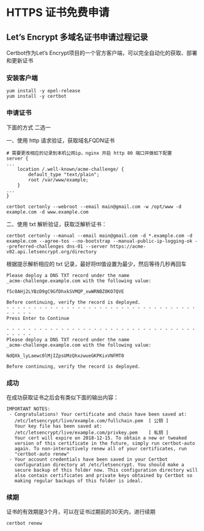 # HTTPS 证书免费申请



## Let’s Encrypt 多域名证书申请过程记录

Certbot作为Let’s Encrypt项目的一个官方客户端，可以完全自动化的获取、部署和更新证书



### 安装客户端

```shell
yum install -y epel-release
yum install -y certbot
```



### 申请证书

下面的方式 二选一



一、使用 http 请求验证，获取域名FQDN证书

```nginx
# 需要更改相应的记录到本机公网ip，nginx 开启 http 80 端口并做如下配置
server {
...
    location /.well-known/acme-challenge/ {
        default_type "text/plain";
        root /var/www/example;
    }
...
}
```

```shell
certbot certonly --webroot --email main@gmail.com -w /opt/www -d example.com -d www.example.com
```



二、使用 txt 解析验证，获取泛解析证书：

```shell
certbot certonly --manual --email main@gmail.com -d *.example.com -d example.com --agree-tos --no-bootstrap --manual-public-ip-logging-ok --preferred-challenges dns-01 --server https://acme-v02.api.letsencrypt.org/directory
```

根据提示解析相应的 txt 记录，最好将ttl值设置为最少，然后等待几秒再回车

```
Please deploy a DNS TXT record under the name
_acme-challenge.example.com with the following value:

f5c0AHj2LYBzD9gC9GfDhxkSVMQP_xwWRNBZ0KO7QVE

Before continuing, verify the record is deployed.
- - - - - - - - - - - - - - - - - - - - - - - - - - - - - - - - - - - - - - - -
Press Enter to Continue

- - - - - - - - - - - - - - - - - - - - - - - - - - - - - - - - - - - - - - - -
Please deploy a DNS TXT record under the name
_acme-challenge.example.com with the following value:

NdQXk_lyLaewc0lMjIZpsUMzQhxzwueGKPKixVNFMT0

Before continuing, verify the record is deployed.
```



### 成功

在成功获取证书之后会有类似下面的输出内容：

```
IMPORTANT NOTES:
 - Congratulations! Your certificate and chain have been saved at:
   /etc/letsencrypt/live/example.com/fullchain.pem  [ 公钥 ]
   Your key file has been saved at:
   /etc/letsencrypt/live/example.com/privkey.pem    [ 私钥 ]
   Your cert will expire on 2018-12-15. To obtain a new or tweaked
   version of this certificate in the future, simply run certbot-auto
   again. To non-interactively renew all of your certificates, run
   "certbot-auto renew"
 - Your account credentials have been saved in your Certbot
   configuration directory at /etc/letsencrypt. You should make a
   secure backup of this folder now. This configuration directory will
   also contain certificates and private keys obtained by Certbot so
   making regular backups of this folder is ideal.
```



### 续期

证书的有效期是3个月，可以在证书过期前的30天内，进行续期  

```shell
certbot renew
```


